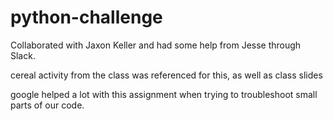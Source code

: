 # python-challenge
 
Collaborated with Jaxon Keller and had some help from Jesse through Slack.

cereal activity from the class was referenced for this, as well as class slides

google helped a lot with this assignment when trying to troubleshoot small parts of our code.
